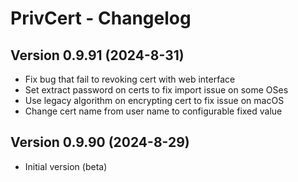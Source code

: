 # PrivCert - Changelog

## Version 0.9.91 (2024-8-31)

* Fix bug that fail to revoking cert with web interface
* Set extract password on certs to fix import issue on some OSes
* Use legacy algorithm on encrypting cert to fix issue on macOS
* Change cert name from user name to configurable fixed value

## Version 0.9.90 (2024-8-29)

* Initial version (beta)
